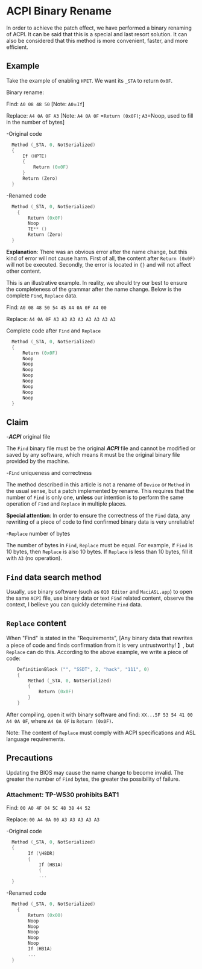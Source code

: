 # ACPI Binary Rename

In order to achieve the patch effect, we have performed a binary renaming of ACPI. It can be said that this is a special and last resort solution. It can also be considered that this method is more convenient, faster, and more efficient.

## Example

Take the example of enabling `HPET`. We want its `_STA` to return `0x0F`.

Binary rename:

Find: `A0 08 48 50` [Note: `A0`=`If`]

Replace: `A4 0A 0F A3` [Note: `A4 0A 0F` =`Return (0x0F)`; `A3`=Noop, used to fill in the number of bytes]

-Original code

  ```Swift
    Method (_STA, 0, NotSerialized)
    {
        If (HPTE)
        {
            Return (0x0F)
        }
        Return (Zero)
    }
  ```

-Renamed code

  ```Swift
    Method (_STA, 0, NotSerialized)
      {
          Return (0x0F)
          Noop
          TE** ()
          Return (Zero)
    }
  ```

  **Explanation**: There was an obvious error after the name change, but this kind of error will not cause harm. First of all, the content after `Return (0x0F)` will not be executed. Secondly, the error is located in `{}` and will not affect other content.

  This is an illustrative example. In reality, we should try our best to ensure the completeness of the grammar after the name change. Below is the complete `Find`, `Replace` data.
  
  Find: `A0 08 48 50 54 45 A4 0A 0F A4 00`
  
  Replace: `A4 0A 0F A3 A3 A3 A3 A3 A3 A3 A3`
  
  Complete code after `Find` and `Replace`
  
  ```Swift
    Method (_STA, 0, NotSerialized)
    {
        Return (0x0F)
        Noop
        Noop
        Noop
        Noop
        Noop
        Noop
        Noop
        Noop
    }
  ```

## Claim

-***ACPI*** original file

  The `Find` binary file must be the original ***ACPI*** file and cannot be modified or saved by any software, which means it must be the original binary file provided by the machine.

-`Find` uniqueness and correctness

  The method described in this article is not a rename of `Device` or `Method` in the usual sense, but a patch implemented by rename. This requires that the number of `Find` is only one, **unless** our intention is to perform the same operation of `Find` and `Replace` in multiple places.

  **Special attention**: In order to ensure the correctness of the `Find` data, any rewriting of a piece of code to find confirmed binary data is very unreliable!

-`Replace` number of bytes

  The number of bytes in `Find`, `Replace` must be equal. For example, if `Find` is 10 bytes, then `Replace` is also 10 bytes. If `Replace` is less than 10 bytes, fill it with `A3` (no operation).

## `Find` data search method

Usually, use binary software (such as `010 Editor` and `MaciASL.app`) to open the same `ACPI` file, use binary data or text `Find` related content, observe the context, I believe you can quickly determine `Find` data.

## `Replace` content

When "Find" is stated in the "Requirements", [Any binary data that rewrites a piece of code and finds confirmation from it is very untrustworthy! 】, but `Replace` can do this. According to the above example, we write a piece of code:

```Swift
    DefinitionBlock ("", "SSDT", 2, "hack", "111", 0)
    {
        Method (_STA, 0, NotSerialized)
        {
            Return (0x0F)
        }
    }
```

After compiling, open it with binary software and find: `XX...5F 53 54 41 00 A4 0A 0F`, where `A4 0A 0F` is `Return (0x0F)`.

Note: The content of `Replace` must comply with ACPI specifications and ASL language requirements.

## Precautions

 Updating the BIOS may cause the name change to become invalid. The greater the number of `Find` bytes, the greater the possibility of failure.

### Attachment: TP-W530 prohibits BAT1

Find: `00 A0 4F 04 5C 48 38 44 52`

Replace: `00 A4 0A 00 A3 A3 A3 A3 A3`

-Original code

  ```Swift
    Method (_STA, 0, NotSerialized)
    {
          If (\H8DR)
          {
              If (HB1A)
              {
              ...
    }
  ```

-Renamed code

  ```Swift
    Method (_STA, 0, NotSerialized)
      {
          Return (0x00)
          Noop
          Noop
          Noop
          Noop
          Noop
          If (HB1A)
          ...
    }
  ```
